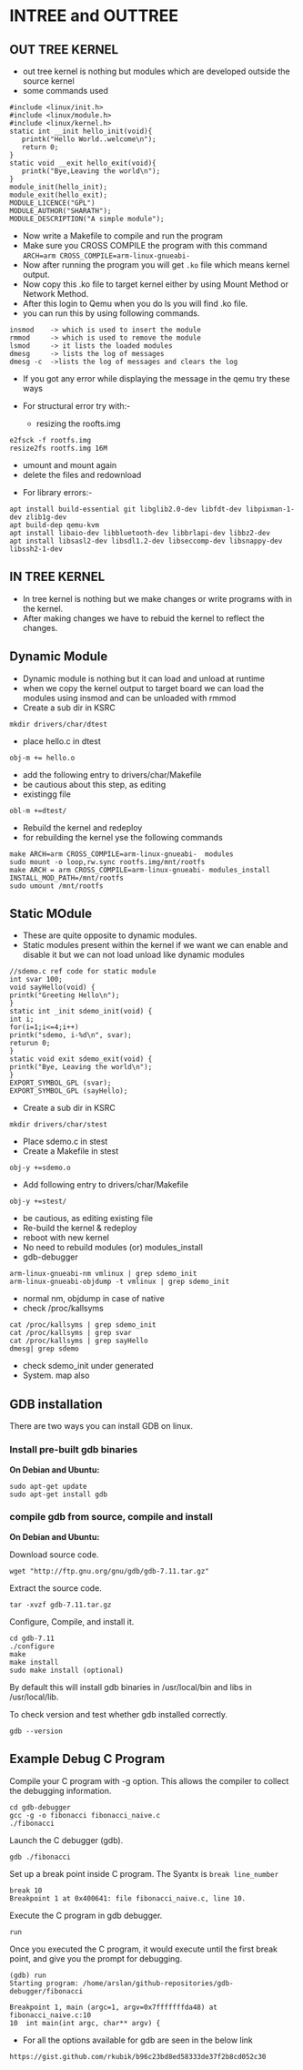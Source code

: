 
INTREE and OUTTREE
=========

## OUT TREE KERNEL

* out tree kernel is nothing but modules which are developed outside the source kernel
* some commands used 
```
#include <linux/init.h>
#include <linux/module.h>
#include <linux/kernel.h>
static int __init hello_init(void){
   printk("Hello World..welcome\n");
   return 0;
}
static void __exit hello_exit(void){
   printk("Bye,Leaving the world\n");
}
module_init(hello_init);
module_exit(hello_exit);
MODULE_LICENCE("GPL")
MODULE_AUTHOR("SHARATH");
MODULE_DESCRIPTION("A simple module");
```
* Now write a Makefile to compile and run the program
* Make sure you CROSS COMPILE the program with this command ```ARCH=arm CROSS_COMPILE=arm-linux-gnueabi-```
* Now after running the program you will get ```.ko``` file which means kernel output.
* Now copy this .ko file to target kernel either by using Mount Method or Network Method.
* After this login to Qemu when you do ls you will find .ko file.
* you can run this by using following commands.

```
insmod    -> which is used to insert the module
rmmod     -> which is used to remove the module
lsmod     -> it lists the loaded modules
dmesg     -> lists the log of messages
dmesg -c  ->lists the log of messages and clears the log
```

* If you got any error while displaying the message in the qemu try these ways
* For structural error try with:-


  - resizing the roofts.img
```
e2fsck -f rootfs.img
resize2fs rootfs.img 16M
```
   - umount and mount again       
   - delete the files and redownload

* For library errors:-
```
apt install build-essential git libglib2.0-dev libfdt-dev libpixman-1-dev zlib1g-dev
apt build-dep qemu-kvm
apt install libaio-dev libbluetooth-dev libbrlapi-dev libbz2-dev
apt install libsasl2-dev libsdl1.2-dev libseccomp-dev libsnappy-dev libssh2-1-dev
```
## IN TREE KERNEL

* In tree kernel is nothing but we make changes or write programs with in the kernel.
* After making changes we have to rebuid the kernel to reflect the changes.

## Dynamic Module
* Dynamic module is nothing but it can load and unload at runtime
* when we copy the kernel output to target board we can load the modules using insmod and can be unloaded with rmmod
* Create a sub dir in KSRC
```
mkdir drivers/char/dtest
```
* place hello.c in dtest
```
obj-m += hello.o
```
* add the following entry to drivers/char/Makefile
* be cautious about this step, as editing 
* existingg file
```
obl-m +=dtest/
```
* Rebuild the kernel and redeploy 
* for rebuilding the kernel yse the following commands
```
make ARCH=arm CROSS_COMPILE=arm-linux-gnueabi-  modules
sudo mount -o loop,rw.sync rootfs.img/mnt/rootfs
make ARCH = arm CROSS_COMPILE=arm-linux-gnueabi- modules_install INSTALL_MOD_PATH=/mnt/rootfs
sudo umount /mnt/rootfs
```
## Static MOdule 
* These are quite opposite to dynamic modules. 
* Static modules present within the kernel if we want we can enable and disable it but we can not load unload  like dynamic modules
```
//sdemo.c ref code for static module
int svar 100;
void sayHello(void) {
printk("Greeting Hello\n");
}
static int _init sdemo_init(void) {
int i;
for(i=1;i<=4;i++)
printk("sdemo, i-%d\n", svar);
returun 0;
}
static void exit sdemo_exit(void) {
printk("Bye, Leaving the world\n");
}
EXPORT_SYMBOL_GPL (svar);
EXPORT_SYMBOL_GPL (sayHello);
```
* Create a sub dir in KSRC 
```
mkdir drivers/char/stest
```
* Place sdemo.c in stest
* Create a Makefile in stest
```
obj-y +=sdemo.o
```
* Add following entry to drivers/char/Makefile

```
obj-y +=stest/
```
* be cautious, as editing existing file
* Re-build the kernel & redeploy
* reboot with new kernel
* No need to rebuild modules (or) modules_install
* gdb-debugger
```
arm-linux-gnueabi-nm vmlinux | grep sdemo_init
arm-linux-gnueabi-objdump -t vmlinux | grep sdemo_init
```
* normal nm, objdump in case of native
* check /proc/kallsyms
```
cat /proc/kallsyms | grep sdemo_init
cat /proc/kallsyms | grep svar
cat /proc/kallsyms | grep sayHello
dmesg| grep sdemo
```
* check sdemo_init under generated
* System. map also

## GDB installation

There are two ways you can install GDB on linux.

### Install pre-built gdb binaries

**On Debian and Ubuntu:**

```
sudo apt-get update
sudo apt-get install gdb
```

### compile gdb from source, compile and install

**On Debian and Ubuntu:**

Download source code.

```
wget "http://ftp.gnu.org/gnu/gdb/gdb-7.11.tar.gz"
```

Extract the source code.

```
tar -xvzf gdb-7.11.tar.gz
```

Configure, Compile, and install it.

```
cd gdb-7.11
./configure
make
make install
sudo make install (optional)
```
By default this will install gdb binaries in /usr/local/bin and libs in /usr/local/lib.

To check version and test whether gdb installed correctly.

```
gdb --version
```

## Example Debug C Program

Compile your C program with -g option. This allows the compiler to collect the debugging information.

```
cd gdb-debugger
gcc -g -o fibonacci fibonacci_naive.c
./fibonacci
```

Launch the C debugger (gdb).

```
gdb ./fibonacci
```

Set up a break point inside C program. The Syantx is `break line_number`

```
break 10
Breakpoint 1 at 0x400641: file fibonacci_naive.c, line 10.
```

Execute the C program in gdb debugger.

```
run
```

Once you executed the C program, it would execute until the first break point, and give you the prompt for debugging.

```
(gdb) run
Starting program: /home/arslan/github-repositories/gdb-debugger/fibonacci 

Breakpoint 1, main (argc=1, argv=0x7fffffffda48) at fibonacci_naive.c:10
10	int main(int argc, char** argv) {
```

* For all the options available for gdb are seen in the below link 
```
https://gist.github.com/rkubik/b96c23bd8ed58333de37f2b8cd052c30
```

